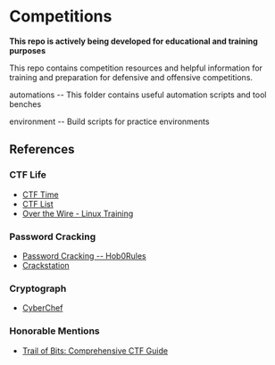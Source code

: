 # Competitions 
**This repo is actively being developed for educational and training purposes**

This repo contains competition resources and helpful information for training and preparation for defensive and offensive competitions.

automations -- This folder contains useful automation scripts and tool benches

environment -- Build scripts for practice environments

## References

### CTF Life
- [CTF Time](https://ctftime.org/)
- [CTF List](https://captf.com/practice-ctf/)
- [Over the Wire - Linux Training](https://overthewire.org/wargames/)

### Password Cracking
- [Password Cracking -- Hob0Rules](https://github.com/praetorian-inc/Hob0Rules)
- [Crackstation](https://crackstation.net/)

### Cryptograph
- [CyberChef](https://gchq.github.io/CyberChef/)

### Honorable Mentions
- [Trail of Bits: Comprehensive CTF Guide](https://trailofbits.github.io/ctf/)
